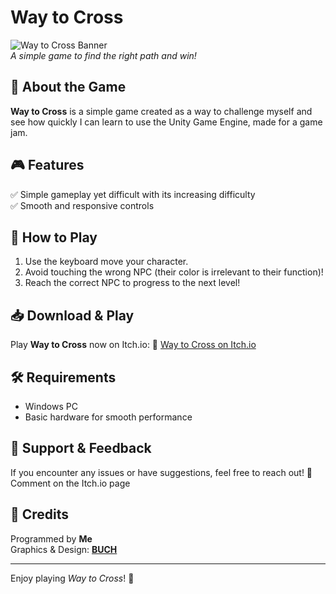 # Way to Cross

![Way to Cross Banner](https://img.itch.zone/aW1nLzE1NjEyNjcucG5n/original/tEqTvd.png)  
*A simple game to find the right path and win!*

## 📖 About the Game
**Way to Cross** is a simple game created as a way to challenge myself and see how quickly I can learn to use the Unity Game Engine, made for a game jam.

## 🎮 Features
✅ Simple gameplay yet difficult with its increasing difficulty  
✅ Smooth and responsive controls

## 🚀 How to Play
1. Use the keyboard move your character.
2. Avoid touching the wrong NPC (their color is irrelevant to their function)!
3. Reach the correct NPC to progress to the next level!

## 📥 Download & Play
Play **Way to Cross** now on Itch.io:
🔗 [Way to Cross on Itch.io](https://betadv.itch.io/way-to-cross)

## 🛠️ Requirements
- Windows PC
- Basic hardware for smooth performance

## 📢 Support & Feedback
If you encounter any issues or have suggestions, feel free to reach out!
💬 Comment on the Itch.io page

## 🎨 Credits
Programmed by **Me**  
Graphics & Design: **[BUCH](https://opengameart.org/content/the-field-of-the-floating-islands)**  

---

Enjoy playing *Way to Cross*! 🚀
